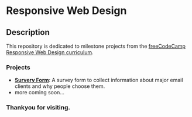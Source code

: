 # Responsive Web Design

## Description
This repository is dedicated to milestone projects from the [freeCodeCamp](https://www.freecodecamp.org) [Responsive Web Design curriculum](https://www.freecodecamp.org/learn/2022/responsive-web-design/).

### Projects

* [**Survery Form**](https://github.com/mikias-abiy/responsive_web_designs/tree/main/survey_form): A survey form to collect information about major email clients and why people choose them.
* more coming soon...

### Thankyou for visiting.
